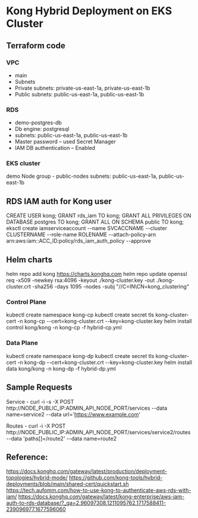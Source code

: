 # Kong Hybrid Deployment on EKS Cluster
## Terraform code
### VPC 
  - main      
  - Subnets 
  - Private subnets: private-us-east-1a, private-us-east-1b
  - Public subnets: public-us-east-1a, public-us-east-1b

### RDS
  - demo-postgres-db
  - Db engine: postgresql
  - subnets: public-us-east-1a, public-us-east-1b
  - Master password – used Secret Manager
  - IAM DB authentication – Enabled

### EKS cluster
  demo
  Node group - public-nodes
  subnets: public-us-east-1a, public-us-east-1b

## RDS IAM auth for Kong user
CREATE USER kong;
GRANT rds_iam TO kong;
GRANT ALL PRIVILEGES ON DATABASE postgres TO kong;
GRANT ALL ON SCHEMA public TO kong;
eksctl create iamserviceaccount --name SVCACCNAME --cluster CLUSTERNAME --role-name ROLENAME --attach-policy-arn arn:aws:iam::ACC_ID:policy/rds_iam_auth_policy --approve

## Helm charts
helm repo add kong https://charts.konghq.com
helm repo update
openssl req -x509 -newkey rsa:4096 -keyout ./kong-cluster.key -out ./kong-cluster.crt -sha256 -days 1095 -nodes -subj "//C=IN\CN=kong_clustering“
### Control Plane
  kubectl create namespace kong-cp
  kubectl create secret tls kong-cluster-cert -n kong-cp --cert=kong-cluster.crt --key=kong-cluster.key
  helm install control kong/kong -n kong-cp -f hybrid-cp.yml 
### Data Plane
  kubectl create namespace kong-dp
  kubectl create secret tls kong-cluster-cert -n kong-dp --cert=kong-cluster.crt --key=kong-cluster.key
  helm install data kong/kong -n kong-dp -f hybrid-dp.yml

## Sample Requests
Service - curl -i -s -X POST http://NODE_PUBLIC_IP:ADMIN_API_NODE_PORT/services --data name=service2 --data url='https://www.example.com'

Routes - curl -i -X POST http://NODE_PUBLIC_IP:ADMIN_API_NODE_PORT/services/service2/routes  --data 'paths[]=/route2' --data name=route2

## Reference: 
https://docs.konghq.com/gateway/latest/production/deployment-topologies/hybrid-mode/
https://github.com/kong-tools/hybrid-deployments/blob/main/shared-cert/quickstart.sh
https://tech.aufomm.com/how-to-use-kong-to-authenticate-aws-rds-with-iam/
https://docs.konghq.com/gateway/latest/kong-enterprise/aws-iam-auth-to-rds-database/?_ga=2.96097308.1211095762.1717588411-239096977.1677596060
